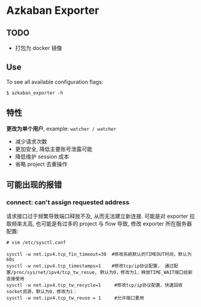 # Azkaban Exporter

## TODO

- 打包为 docker 镜像

## Use

To see all available configuration flags:

```shell
$ azkaban_exporter -h
```

## 特性

**更改为单个用户**, example: `watcher / watcher`

- 减少请求次数
- 更加安全, 降低主要账号泄露可能
- 降低维护 session 成本
- 省略 project 去重操作

## 可能出现的报错

### connect: can't assign requested address

请求接口过于频繁导致端口释放不及, 从而无法建立新连接. 可能是对 exporter 拉取频率太高, 也可能是有过多的 project 与 flow 导致, 修改 exporter 所在服务器配置:

```shell
# vim /etc/sysctl.conf

sysctl -w net.ipv4.tcp_fin_timeout=30  #修改系統默认的TIMEOUT时间，默认为60s 
sysctl -w net.ipv4.tcp_timestamps=1    #修改tcp/ip协议配置， 通过配置/proc/sys/net/ipv4/tcp_tw_resue, 默认为0，修改为1，释放TIME_WAIT端口给新连接使用
sysctl -w net.ipv4.tcp_tw_recycle=1     #修改tcp/ip协议配置，快速回收socket资源，默认为0，修改为1：
sysctl -w net.ipv4.tcp_tw_reuse = 1     #允许端口重用
```
